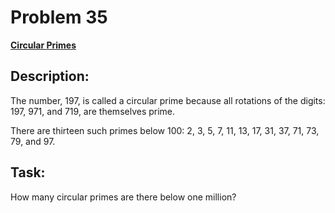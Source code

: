 # Problem 35

[**Circular Primes**](https://projecteuler.net/problem=35)

## Description:
The number, $197$, is called a circular prime because all rotations of the digits: $197$, $971$, and $719$, are themselves prime.

There are thirteen such primes below $100$: $2$, $3$, $5$, $7$, $11$, $13$, $17$, $31$, $37$, $71$, $73$, $79$, and $97$. 

## Task:
How many circular primes are there below one million?

